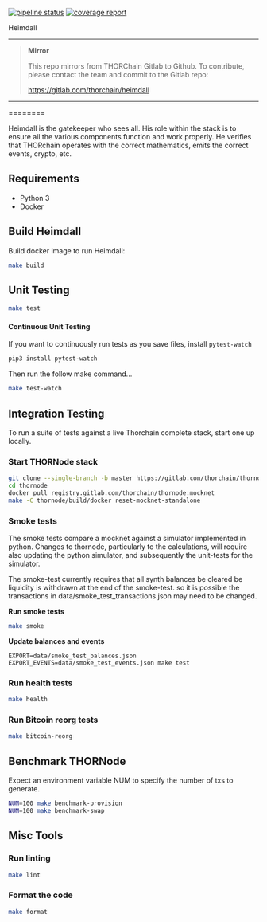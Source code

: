 [![pipeline status](https://gitlab.com/thorchain/heimdall/badges/master/pipeline.svg)](https://gitlab.com/thorchain/heimdall/commits/master)
[![coverage report](https://gitlab.com/thorchain/heimdall/badges/master/coverage.svg)](https://gitlab.com/thorchain/heimdall/-/commits/master)


Heimdall

****

> **Mirror**
>
> This repo mirrors from THORChain Gitlab to Github.
> To contribute, please contact the team and commit to the Gitlab repo:
>
> https://gitlab.com/thorchain/heimdall


****
========

Heimdall is the gatekeeper who sees all. His role within the stack is to
ensure all the various components function and work properly. He verifies that
THORchain operates with the correct mathematics, emits the correct events,
crypto, etc.

## Requirements
 *  Python 3
 *  Docker

## Build Heimdall

Build docker image to run Heimdall:

```bash
make build
```

## Unit Testing

```bash
make test
```

#### Continuous Unit Testing
If you want to continuously run tests as you save files, install
`pytest-watch`

```bash
pip3 install pytest-watch
```

Then run the follow make command...

```bash
make test-watch
```

## Integration Testing
To run a suite of tests against a live Thorchain complete stack, start one up
locally.

### Start THORNode stack

```bash
git clone --single-branch -b master https://gitlab.com/thorchain/thornode.git
cd thornode
docker pull registry.gitlab.com/thorchain/thornode:mocknet
make -C thornode/build/docker reset-mocknet-standalone
```

### Smoke tests

The smoke tests compare a mocknet against a simulator implemented in python.
Changes to thornode, particularly to the calculations, will require also
updating the python simulator, and subsequently the unit-tests for the
simulator.

The smoke-test currently requires that all synth balances be cleared be
liquidity is withdrawn at the end of the smoke-test. so it is possible the
transactions in data/smoke_test_transactions.json may need to be changed.

**Run smoke tests**

```bash
make smoke
```

**Update balances and events**

```
EXPORT=data/smoke_test_balances.json EXPORT_EVENTS=data/smoke_test_events.json make test
```

### Run health tests

```bash
make health
```

### Run Bitcoin reorg tests

```bash
make bitcoin-reorg
```

## Benchmark THORNode

Expect an environment variable NUM to specify the number of txs to generate.

```bash
NUM=100 make benchmark-provision
NUM=100 make benchmark-swap
```

## Misc Tools

### Run linting

```bash
make lint
```

### Format the code

```bash
make format
```

